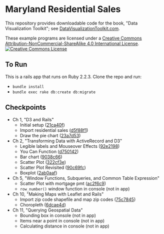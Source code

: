 # Maryland Residential Sales

This repository provides downloadable code 
for the book, "Data Visualization Toolkit"; see [DataVisualizationToolkit.com](http://www.datavisualizationtoolkit.com).

These example programs are licensed under a <a rel="license" href="http://creativecommons.org/licenses/by-nc-sa/4.0/">Creative Commons Attribution-NonCommercial-ShareAlike 4.0 International License</a>.<br/>
<a rel="license" href="http://creativecommons.org/licenses/by-nc-sa/4.0/"><img alt="Creative Commons License" style="border-width:0" src="https://i.creativecommons.org/l/by-nc-sa/4.0/88x31.png"/></a>

## To Run

This is a rails app that runs on Ruby 2.2.3.  Clone the repo and run:

* `bundle install`
* `bundle exec rake db:create db:migrate`

## Checkpoints

* Ch 1, "D3 and Rails"
  - Initial setup ([21ca40f](https://github.com/DataVizToolkit/residential_sales/tree/ch01.1))
  - Import residential sales ([d5f88f1](https://github.com/DataVizToolkit/residential_sales/tree/ch01.2))
  - Draw the pie chart ([23a7d53](https://github.com/DataVizToolkit/residential_sales/tree/ch01.3))
* Ch 2, "Transforming Data with ActiveRecord and D3"
  - Legible labels and Mouseover Effects ([92e2198](https://github.com/DataVizToolkit/residential_sales/tree/ch02.1))
  - You Can Function ([d750142](https://github.com/DataVizToolkit/residential_sales/tree/ch02.2))
  - Bar chart ([9038c66](https://github.com/DataVizToolkit/residential_sales/tree/ch02.3))
  - Scatter Plot ([322cf3e](https://github.com/DataVizToolkit/residential_sales/tree/ch02.4))
  - Scatter Plot Revisited ([90c69fc](https://github.com/DataVizToolkit/residential_sales/tree/ch02.5))
  - Boxplot ([2ab0aaf](https://github.com/DataVizToolkit/residential_sales/tree/ch02.6))
* Ch 5, "Window Functions, Subqueries, and Common Table Expression"
  - Scatter Plot with mortgage pmt ([ac2f6c9](https://github.com/DataVizToolkit/residential_sales/tree/ch05.1))
  - `row_number()` window function in console (not in app)
* Ch 10, "Making Maps with Leaflet and Rails"
  - Import zip code shapefile and map zip codes ([75c7845](https://github.com/DataVizToolkit/residential_sales/tree/ch10.1))
  - Choropleth ([6dcae4d](https://github.com/DataVizToolkit/residential_sales/tree/ch10.2))
* Ch 11, "Querying Geospatial Data"
  - Bounding box in console (not in app)
  - Items near a point in console (not in app)
  - Calculating distance in console (not in app)
